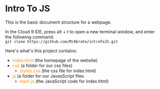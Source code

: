 # Intro To JS
This is the basic document structure for a webpage.

In the Cloud 9 IDE, press alt + t to open a new terminal window, and enter the following command.<br>
`git clone https://github.com/MrAbrate/introToJS.git`

Here's what's this project contains:

* <span style="color:darkorange;">index.html</span> (the homepage of the website)
* <span style="color:darkorange;">css</span> (a folder for our css files)
    - <span style="color:darkorange;">styles.css</span> (the css file for index.html)
* <span style="color:darkorange;">js</span> (a folder for our JavasScript files
    - <span style="color:darkorange;">main.js</span> (the JavaScript code for index.html) 
